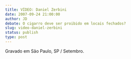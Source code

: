 ```yaml
---
title: VÍDEO: Daniel Zerbini
date: 2007-09-24 21:00:00
author: JD
debate: O cigarro deve ser proibido em locais fechados?
slug: video-daniel-zerbini
status: publish 
type: post
---
```



Gravado em São Paulo, SP / Setembro.


